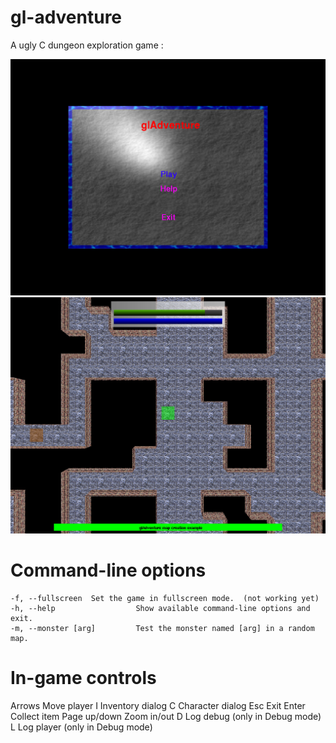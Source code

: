 # gl-adventure

A ugly C dungeon exploration game :

![Menu screenshot](doc/gla-menu.png)
![Game screenshot](doc/gla-game.png)

# Command-line options

	-f, --fullscreen  Set the game in fullscreen mode.  (not working yet)
	-h, --help                  Show available command-line options and exit. 
	-m, --monster [arg]         Test the monster named [arg] in a random map. 

# In-game controls

Arrows  Move player
I       Inventory dialog
C       Character dialog
Esc     Exit
Enter   Collect item
Page up/down  Zoom in/out
D      Log debug  (only in Debug mode)
L       Log player (only in Debug mode)
